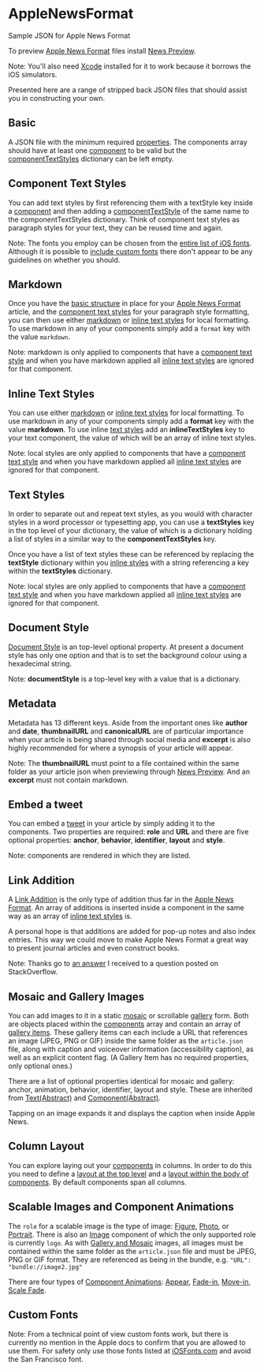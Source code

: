 # AppleNewsFormat
Sample JSON for Apple News Format

To preview [Apple News Format](https://developer.apple.com/library/ios/documentation/General/Conceptual/Apple_News_Format_Ref/index.html#//apple_ref/doc/uid/TP40015408-CH79-SW1) files install [News Preview](https://developer.apple.com/news-preview/).

Note: You'll also need [Xcode](https://itunes.apple.com/gb/app/xcode/id497799835?mt=12) installed for it to work because it borrows the iOS simulators.

Presented here are a range of stripped back JSON files that should assist you in constructing your own.

## Basic

A JSON file with the minimum required [properties](https://developer.apple.com/library/ios/documentation/General/Conceptual/Apple_News_Format_Ref/Properties.html#//apple_ref/doc/uid/TP40015408-CH2-SW1). The components array should have at least one [component](https://developer.apple.com/library/ios/documentation/General/Conceptual/Apple_News_Format_Ref/Component.html#//apple_ref/doc/uid/TP40015408-CH5-SW1) to be valid but the [componentTextStyles](https://developer.apple.com/library/ios/documentation/General/Conceptual/Apple_News_Format_Ref/ComponentTextStyle.html#//apple_ref/doc/uid/TP40015408-CH58-SW1) dictionary can be left empty.

## Component Text Styles

You can add text styles by first referencing them with a textStyle key inside a [component](https://developer.apple.com/library/ios/documentation/General/Conceptual/Apple_News_Format_Ref/Component.html#//apple_ref/doc/uid/TP40015408-CH5-SW1) and then adding a [componentTextStyle](https://developer.apple.com/library/ios/documentation/General/Conceptual/Apple_News_Format_Ref/ComponentTextStyle.html#//apple_ref/doc/uid/TP40015408-CH58-SW1) of the same name to the componentTextStyles dictionary. Think of component text styles as paragraph styles for your text, they can be reused time and again.

Note: The fonts you employ can be chosen from the [entire list of iOS fonts](http://iosfonts.com). Although it is possible to [include custom fonts](http://stackoverflow.com/questions/33745629/add-a-custom-font-to-apple-news/36187801#36187801) there don't appear to be any guidelines on whether you should.

## Markdown

Once you have the [basic structure](https://gist.github.com/sketchytech/512d242e38d085ad8648) in place for your [Apple News Format](https://developer.apple.com/library/ios/documentation/General/Conceptual/Apple_News_Format_Ref/index.html#//apple_ref/doc/uid/TP40015408-CH79-SW1) article, and the [component text styles](https://gist.github.com/sketchytech/6c5ff4be95b2f0ef70ab) for your paragraph style formatting, you can then use either [markdown](https://developer.apple.com/library/ios/documentation/General/Conceptual/Apple_News_Format_Ref/Markdown.html#//apple_ref/doc/uid/TP40015408-CH85-SW1) or [inline text styles](https://gist.github.com/sketchytech/c06513e115a91e2a0d6a) for local formatting. To use markdown in any of your components simply add a `format` key with the value `markdown`.

Note: markdown is only applied to components that have a [component text style](https://gist.github.com/sketchytech/6c5ff4be95b2f0ef70ab) and when you have markdown applied all [inline text styles](https://developer.apple.com/library/ios/documentation/General/Conceptual/Apple_News_Format_Ref/InlineTextStyle.html#//apple_ref/doc/uid/TP40015408-CH64-SW1) are ignored for that component.

## Inline Text Styles

You can use either [markdown](https://gist.github.com/sketchytech/8134a3a4089fcf592606) or [inline text styles](https://developer.apple.com/library/ios/documentation/General/Conceptual/Apple_News_Format_Ref/InlineTextStyle.html#//apple_ref/doc/uid/TP40015408-CH64-SW1) for local formatting. To use markdown in any of your components simply add a **format** key with the value **markdown**. To use inline [text styles](https://developer.apple.com/library/ios/documentation/General/Conceptual/Apple_News_Format_Ref/TextStyle.html#//apple_ref/doc/uid/TP40015408-CH77-SW1) add an **inlineTextStyles** key to your text component, the value of which will be an array of inline text styles. 

Note: local styles are only applied to components that have a [component text style](https://gist.github.com/sketchytech/6c5ff4be95b2f0ef70ab) and when you have markdown applied all [inline text styles](https://developer.apple.com/library/ios/documentation/General/Conceptual/Apple_News_Format_Ref/InlineTextStyle.html#//apple_ref/doc/uid/TP40015408-CH64-SW1) are ignored for that component.

## Text Styles

In order to separate out and repeat text styles, as you would with character styles in a word processor or typesetting app, you can use a **textStyles** key in the top level of your dictionary, the value of which is a dictionary holding a list of styles in a similar way to the **componentTextStyles** key.

Once you have a list of text styles these can be referenced by replacing the **textStyle** dictionary within you [inline styles](https://gist.github.com/sketchytech/c06513e115a91e2a0d6a) with a string referencing a key within the **textStyles** dictionary.

Note: local styles are only applied to components that have a [component text style](https://gist.github.com/sketchytech/6c5ff4be95b2f0ef70ab) and when you have markdown applied all [inline text styles](https://developer.apple.com/library/ios/documentation/General/Conceptual/Apple_News_Format_Ref/InlineTextStyle.html#//apple_ref/doc/uid/TP40015408-CH64-SW1) are ignored for that component.

## Document Style

[Document Style](https://developer.apple.com/library/ios/documentation/General/Conceptual/Apple_News_Format_Ref/DocumentStyle.html#//apple_ref/doc/uid/TP40015408-CH60-SW1) is an top-level optional property. At present a document style has only one option and that is to set the background colour using a hexadecimal string.

Note: **documentStyle** is a top-level key with a value that is a dictionary.

## Metadata

Metadata has 13 different keys. Aside from the important ones like **author** and **date**,  **thumbnailURL** and **canonicalURL** are of particular importance when your article is being shared through social media and **excerpt** is also highly recommended for where a synopsis of your article will appear.

Note: The **thumbnailURL** must point to a file contained within the same folder as your article json when previewing through [News Preview](https://developer.apple.com/news-preview/). And an **excerpt** must not contain markdown.

## Embed a tweet

You can embed a [tweet](https://developer.apple.com/library/ios/documentation/General/Conceptual/Apple_News_Format_Ref/Tweet.html#//apple_ref/doc/uid/TP40015408-CH37-SW1) in your article by simply adding it to the components. Two properties are required: **role** and **URL** and there are five optional properties: **anchor**, **behavior**, **identifier**, **layout** and **style**.

Note: components are rendered in which they are listed.

## Link Addition

A [Link Addition](https://developer.apple.com/library/ios/documentation/General/Conceptual/Apple_News_Format_Ref/LinkAddition.html#//apple_ref/doc/uid/TP40015408-CH88-SW1) is the only type of addition thus far in the [Apple News Format](https://developer.apple.com/library/ios/documentation/General/Conceptual/Apple_News_Format_Ref/index.html). An array of additions is inserted inside a component in the same way as an array of [inline text styles](https://gist.github.com/sketchytech/c06513e115a91e2a0d6a) is.

A personal hope is that additions are added for pop-up notes and also index entries. This way we could move to make Apple News Format a great way to present journal articles and even construct books.

Note: Thanks go to [an answer](http://stackoverflow.com/a/36158820/1694526) I received  to a question posted on StackOverflow.

## Mosaic and Gallery Images

You can add images to it in a static [mosaic](https://developer.apple.com/library/ios/documentation/General/Conceptual/Apple_News_Format_Ref/Mosaic.html#//apple_ref/doc/uid/TP40015408-CH26-SW1) or scrollable [gallery](https://developer.apple.com/library/ios/documentation/General/Conceptual/Apple_News_Format_Ref/Gallery.html#//apple_ref/doc/uid/TP40015408-CH17-SW1) form. Both are objects placed within the [components](https://developer.apple.com/library/ios/documentation/General/Conceptual/Apple_News_Format_Ref/Component.html#//apple_ref/doc/uid/TP40015408-CH5-SW1) array and contain an array of [gallery items](https://developer.apple.com/library/ios/documentation/General/Conceptual/Apple_News_Format_Ref/GalleryItem.html#//apple_ref/doc/uid/TP40015408-CH63-SW1). These gallery items can each include a URL that references an image (JPEG, PNG or GIF) inside the same folder as the `article.json` file, along with caption and voiceover information (accessibility caption), as well as an explicit content flag. (A Gallery Item has no required properties, only optional ones.)

There are a list of optional properties identical for mosaic and gallery: anchor, animation, behavior, identifier, layout and style. These are inherited from [Text(Abstract)](https://developer.apple.com/library/ios/documentation/General/Conceptual/Apple_News_Format_Ref/Text.html#//apple_ref/doc/uid/TP40015408-CH35-SW1) and [Component(Abstract)](https://developer.apple.com/library/ios/documentation/General/Conceptual/Apple_News_Format_Ref/Component.html#//apple_ref/doc/uid/TP40015408-CH5-SW1).

Tapping on an image expands it and displays the caption when inside Apple News.

## Column Layout

You can explore laying out your [components](https://developer.apple.com/library/ios/documentation/General/Conceptual/Apple_News_Format_Ref/Component.html#//apple_ref/doc/uid/TP40015408-CH5-SW1) in columns. In order to do this you need to define a [layout at the top level](https://developer.apple.com/library/ios/documentation/General/Conceptual/Apple_News_Format_Ref/Layout.html#//apple_ref/doc/uid/TP40015408-CH65-SW1) and a [layout within the body of components](https://developer.apple.com/library/ios/documentation/General/Conceptual/Apple_News_Format_Ref/ComponentLayout.html#//apple_ref/doc/uid/TP40015408-CH56-SW1). By default components span all columns.

## Scalable Images and Component Animations

The `role` for a scalable image is the type of image: [Figure](https://developer.apple.com/library/ios/documentation/General/Conceptual/Apple_News_Format_Ref/Figure.html#//apple_ref/doc/uid/TP40015408-CH16-SW1), [Photo](https://developer.apple.com/library/ios/documentation/General/Conceptual/Apple_News_Format_Ref/Photo.html#//apple_ref/doc/uid/TP40015408-CH28-SW1), or [Portrait](https://developer.apple.com/library/ios/documentation/General/Conceptual/Apple_News_Format_Ref/Portrait.html#//apple_ref/doc/uid/TP40015408-CH30-SW1). There is also an [Image](https://developer.apple.com/library/ios/documentation/General/Conceptual/Apple_News_Format_Ref/Image.html#//apple_ref/doc/uid/TP40015408-CH21-SW1) component of which the only supported role is currently `logo`. As with [Gallery and Mosaic](https://gist.github.com/sketchytech/1aa9147e4d317d379b38) images, all images must be contained within the same folder as the `article.json` file and must be JPEG, PNG or GIF format. They are referenced as being in the bundle, e.g. `"URL": "bundle://image2.jpg"`

There are four types of [Component Animations](https://developer.apple.com/library/ios/documentation/General/Conceptual/Apple_News_Format_Ref/ComponentAnimation.html#//apple_ref/doc/uid/TP40015408-CH40-SW1): [Appear](https://developer.apple.com/library/ios/documentation/General/Conceptual/Apple_News_Format_Ref/AppearAnimation.html#//apple_ref/doc/uid/TP40015408-CH52-SW1), [Fade-in](https://developer.apple.com/library/ios/documentation/General/Conceptual/Apple_News_Format_Ref/FadeInAnimation.html#//apple_ref/doc/uid/TP40015408-CH62-SW1), [Move-in](https://developer.apple.com/library/ios/documentation/General/Conceptual/Apple_News_Format_Ref/MoveInAnimation.html#//apple_ref/doc/uid/TP40015408-CH68-SW1), [Scale Fade](https://developer.apple.com/library/ios/documentation/General/Conceptual/Apple_News_Format_Ref/ScaleFade.html#//apple_ref/doc/uid/TP40015408-CH72-SW1).

## Custom Fonts

Note: From a technical point of view custom fonts work, but there is currently no mention in the Apple docs to confirm that you are allowed to use them. For safety only use those fonts listed at [iOSFonts.com](http://iOSFonts.com) and avoid the San Francisco font.
